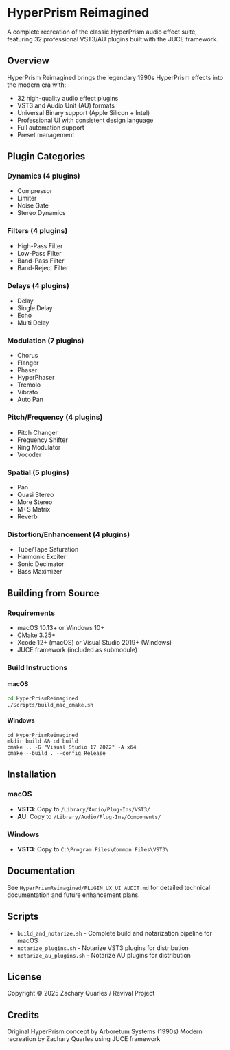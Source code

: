 # HyperPrism Reimagined

A complete recreation of the classic HyperPrism audio effect suite, featuring 32 professional VST3/AU plugins built with the JUCE framework.

## Overview

HyperPrism Reimagined brings the legendary 1990s HyperPrism effects into the modern era with:
- 32 high-quality audio effect plugins
- VST3 and Audio Unit (AU) formats
- Universal Binary support (Apple Silicon + Intel)
- Professional UI with consistent design language
- Full automation support
- Preset management

## Plugin Categories

### Dynamics (4 plugins)
- Compressor
- Limiter  
- Noise Gate
- Stereo Dynamics

### Filters (4 plugins)
- High-Pass Filter
- Low-Pass Filter
- Band-Pass Filter
- Band-Reject Filter

### Delays (4 plugins)
- Delay
- Single Delay
- Echo
- Multi Delay

### Modulation (7 plugins)
- Chorus
- Flanger
- Phaser
- HyperPhaser
- Tremolo
- Vibrato
- Auto Pan

### Pitch/Frequency (4 plugins)
- Pitch Changer
- Frequency Shifter
- Ring Modulator
- Vocoder

### Spatial (5 plugins)
- Pan
- Quasi Stereo
- More Stereo
- M+S Matrix
- Reverb

### Distortion/Enhancement (4 plugins)
- Tube/Tape Saturation
- Harmonic Exciter
- Sonic Decimator
- Bass Maximizer

## Building from Source

### Requirements
- macOS 10.13+ or Windows 10+
- CMake 3.25+
- Xcode 12+ (macOS) or Visual Studio 2019+ (Windows)
- JUCE framework (included as submodule)

### Build Instructions

#### macOS
```bash
cd HyperPrismReimagined
./Scripts/build_mac_cmake.sh
```

#### Windows
```batch
cd HyperPrismReimagined
mkdir build && cd build
cmake .. -G "Visual Studio 17 2022" -A x64
cmake --build . --config Release
```

## Installation

### macOS
- **VST3**: Copy to `/Library/Audio/Plug-Ins/VST3/`
- **AU**: Copy to `/Library/Audio/Plug-Ins/Components/`

### Windows
- **VST3**: Copy to `C:\Program Files\Common Files\VST3\`

## Documentation

See `HyperPrismReimagined/PLUGIN_UX_UI_AUDIT.md` for detailed technical documentation and future enhancement plans.

## Scripts

- `build_and_notarize.sh` - Complete build and notarization pipeline for macOS
- `notarize_plugins.sh` - Notarize VST3 plugins for distribution
- `notarize_au_plugins.sh` - Notarize AU plugins for distribution

## License

Copyright © 2025 Zachary Quarles / Revival Project

## Credits

Original HyperPrism concept by Arboretum Systems (1990s)
Modern recreation by Zachary Quarles using JUCE framework
